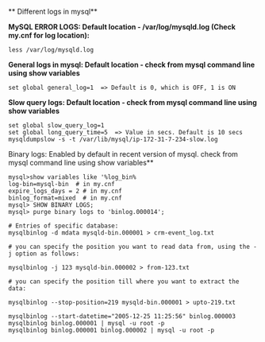 ** Different logs in mysql**

**MySQL ERROR LOGS: Default location - /var/log/mysqld.log (Check my.cnf for log location):**

    less /var/log/mysqld.log

**General logs in mysql: Default location - check from mysql command line using show variables**

    set global general_log=1  => Default is 0, which is OFF, 1 is ON

**Slow query logs: Default location - check from mysql command line using show variables**

    set global slow_query_log=1
    set global long_query_time=5  => Value in secs. Default is 10 secs
    mysqldumpslow -s -t /var/lib/mysql/ip-172-31-7-234-slow.log
    
Binary logs:  Enabled by default in recent version of mysql. check from mysql command line using show variables**

    mysql>show variables like '%log_bin%
    log-bin=mysql-bin  # in my.cnf
    expire_logs_days = 2 # in my.cnf
    binlog_format=mixed  # in my.cnf
    mysql> SHOW BINARY LOGS;
    mysql> purge binary logs to 'binlog.000014';

    # Entries of specific database:
    mysqlbinlog -d mdata mysqld-bin.000001 > crm-event_log.txt

    # you can specify the position you want to read data from, using the -j option as follows:
    
    mysqlbinlog -j 123 mysqld-bin.000002 > from-123.txt

    # you can specify the position till where you want to extract the data:

    mysqlbinlog --stop-position=219 mysqld-bin.000001 > upto-219.txt
    
    mysqlbinlog --start-datetime="2005-12-25 11:25:56" binlog.000003
    mysqlbinlog binlog.000001 | mysql -u root -p
    mysqlbinlog binlog.000001 binlog.000002 | mysql -u root -p





